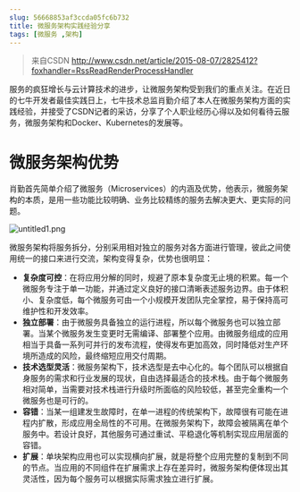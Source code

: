 ```yaml
---
slug: 56668853af3ccda05fc6b732
title: 微服务架构实践经验分享
tags: [微服务 ,架构]
---
```


> 来自CSDN http://www.csdn.net/article/2015-08-07/2825412?foxhandler=RssReadRenderProcessHandler

服务的疯狂增长与云计算技术的进步，让微服务架构受到我们的重点关注。在近日的七牛开发者最佳实践日上，七牛技术总监肖勤介绍了本人在微服务架构方面的实践经验，并接受了CSDN记者的采访，分享了个人职业经历心得以及如何看待云服务，微服务架构和Docker、Kubernetes的发展等。

# 微服务架构优势

肖勤首先简单介绍了微服务（Microservices）的内涵及优势，他表示，微服务架构的本质，是用一些功能比较明确、业务比较精练的服务去解决更大、更实际的问题。

 ![untitled1.png](https://static.gaoqixhb.com/Fsw5LIoCEIfu4MuEwTQGqRA9Qu2a)
 
微服务架构将服务拆分，分别采用相对独立的服务对各方面进行管理，彼此之间使用统一的接口来进行交流，架构变得复杂，优势也很明显：

* **复杂度可控**：在将应用分解的同时，规避了原本复杂度无止境的积累。每一个微服务专注于单一功能，并通过定义良好的接口清晰表述服务边界。由于体积小、复杂度低，每个微服务可由一个小规模开发团队完全掌控，易于保持高可维护性和开发效率。
* **独立部署**：由于微服务具备独立的运行进程，所以每个微服务也可以独立部署。当某个微服务发生变更时无需编译、部署整个应用。由微服务组成的应用相当于具备一系列可并行的发布流程，使得发布更加高效，同时降低对生产环境所造成的风险，最终缩短应用交付周期。
* **技术选型灵活**：微服务架构下，技术选型是去中心化的。每个团队可以根据自身服务的需求和行业发展的现状，自由选择最适合的技术栈。由于每个微服务相对简单，当需要对技术栈进行升级时所面临的风险较低，甚至完全重构一个微服务也是可行的。
* **容错**：当某一组建发生故障时，在单一进程的传统架构下，故障很有可能在进程内扩散，形成应用全局性的不可用。在微服务架构下，故障会被隔离在单个服务中。若设计良好，其他服务可通过重试、平稳退化等机制实现应用层面的容错。
* **扩展**：单块架构应用也可以实现横向扩展，就是将整个应用完整的复制到不同的节点。当应用的不同组件在扩展需求上存在差异时，微服务架构便体现出其灵活性，因为每个服务可以根据实际需求独立进行扩展。
